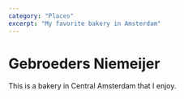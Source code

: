 ```yaml
---
category: "Places"
excerpt: "My favorite bakery in Amsterdam"
---
```


# Gebroeders Niemeijer
This is a bakery in Central Amsterdam that I enjoy.